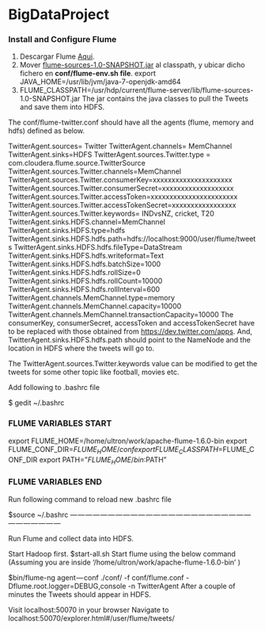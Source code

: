# BigDataProject

### Install and Configure Flume

1. Descargar Flume [Aqui](http://flume.apache.org/download.html).
2. Mover [flume-sources-1.0-SNAPSHOT.jar](https://github.com/lmarinl1/BigDataProject/blob/master/lib/flume-sources-1.0-SNAPSHOT.jar) al  classpath, y ubicar dicho fichero en **conf/flume-env.sh file**.
export JAVA_HOME=/usr/lib/jvm/java-7-openjdk-amd64
3. FLUME_CLASSPATH=/usr/hdp/current/flume-server/lib/flume-sources-1.0-SNAPSHOT.jar
The jar contains the java classes to pull the Tweets and save them into HDFS.

The conf/flume-twitter.conf should have all the agents (flume, memory and hdfs) defined as below.

TwitterAgent.sources= Twitter
TwitterAgent.channels= MemChannel
TwitterAgent.sinks=HDFS
TwitterAgent.sources.Twitter.type = com.cloudera.flume.source.TwitterSource
TwitterAgent.sources.Twitter.channels=MemChannel
TwitterAgent.sources.Twitter.consumerKey=xxxxxxxxxxxxxxxxxxxxx
TwitterAgent.sources.Twitter.consumerSecret=xxxxxxxxxxxxxxxxxxx
TwitterAgent.sources.Twitter.accessToken=xxxxxxxxxxxxxxxxxxxxxxx
TwitterAgent.sources.Twitter.accessTokenSecret=xxxxxxxxxxxxxxxxx
TwitterAgent.sources.Twitter.keywords= INDvsNZ, cricket, T20
TwitterAgent.sinks.HDFS.channel=MemChannel
TwitterAgent.sinks.HDFS.type=hdfs
TwitterAgent.sinks.HDFS.hdfs.path=hdfs://localhost:9000/user/flume/tweets
TwitterAgent.sinks.HDFS.hdfs.fileType=DataStream
TwitterAgent.sinks.HDFS.hdfs.writeformat=Text
TwitterAgent.sinks.HDFS.hdfs.batchSize=1000
TwitterAgent.sinks.HDFS.hdfs.rollSize=0
TwitterAgent.sinks.HDFS.hdfs.rollCount=10000
TwitterAgent.sinks.HDFS.hdfs.rollInterval=600
TwitterAgent.channels.MemChannel.type=memory
TwitterAgent.channels.MemChannel.capacity=10000
TwitterAgent.channels.MemChannel.transactionCapacity=10000
The consumerKey, consumerSecret, accessToken and accessTokenSecret have to be replaced with those obtained from https://dev.twitter.com/apps. And, TwitterAgent.sinks.HDFS.hdfs.path should point to the NameNode and the location in HDFS where the tweets will go to.

The TwitterAgent.sources.Twitter.keywords value can be modified to get the tweets for some other topic like football, movies etc.

Add following to .bashrc file

$ gedit ~/.bashrc
### FLUME VARIABLES START

export FLUME_HOME=/home/ultron/work/apache-flume-1.6.0-bin
export FLUME_CONF_DIR=$FLUME_HOME/conf
export FLUME_CLASSPATH=$FLUME_CONF_DIR
export PATH=”$FLUME_HOME/bin:$PATH”
### FLUME VARIABLES END

Run following command to reload new .bashrc file

$source ~/.bashrc
— — — — — — — — — — — — — — — — — — — — — — — — — — — — — — —

Run Flume and collect data into HDFS.

Start Hadoop first. $start-all.sh
Start flume using the below command
(Assuming you are inside ‘/home/ultron/work/apache-flume-1.6.0-bin’ )

$bin/flume-ng agent — conf ./conf/ -f conf/flume.conf -Dflume.root.logger=DEBUG,console -n TwitterAgent
After a couple of minutes the Tweets should appear in HDFS.

Visit localhost:50070 in your browser
Navigate to localhost:50070/explorer.html#/user/flume/tweets/
